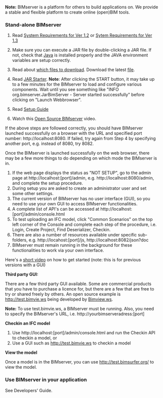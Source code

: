 **Note:** BIMserver is a platform for others to build applications on. We provide a stable and flexible platform to create online (open)BIM tools.

### **Stand-alone BIMserver**

1. Read [System Requirements for Ver 1.2](https://github.com/opensourceBIM/BIMserver/wiki/Requirements-1.2) or [Sytem Requirements for Ver 1.3](https://github.com/opensourceBIM/BIMserver/wiki/Requirements-1.3)

2. Make sure you can execute a JAR file by double-clicking a JAR file. If not, check that [Java](http://www.java.com) is installed properly and the JAVA environment variables are setup correctly.

3. Read about [which files to download](https://github.com/opensourceBIM/BIMserver/wiki/Download). Download the latest [file](https://github.com/opensourceBIM/BIMserver/releases).
4. Read [JAR Starter](https://github.com/opensourceBIM/BIMserver/wiki/JAR-Starter). 
**Note**: After clicking the START button, it may take up to a few minutes for the BIMserver to load and configure various components. Wait until you see something like "INFO  org.bimserver.JarBimServer - Server started successfully" before clicking on "Launch Webbrowser".

5. Read [Setup Guide](https://github.com/opensourceBIM/BIMserver/wiki/Setup)
6. Watch this [Open Source BIMserver](http://www.youtube.com/watch?v=greB5jHi6JQ) video.

If the above steps are followed correctly, you should have BIMserver launched successfully on a browser with the URL and specified port number: http://localhost:8080. If failed, try again from Step 4 by specifying another port, e.g. instead of 8080, try 8082.

Once the BIMserver is launched successfully on the web browser, there may be a few more things to do  depending on which mode the BIMserver is in.

1. If the web page displays the status as "NOT SETUP", go to the admin page at http://localhost:[port]/admin, e.g. http://localhost:8080/admin, and complete the setup procedure.
2. During setup you are asked to create an administrator user and set some other settings.
3. The current version of BIMserver has no user interface (GUI), so you need to use your own GUI to access BIMserver functionalities.
4. A complete list of API's can be accessed at http://localhost:[port]/admin/console.html
5. To test uploading an IFC model, click "Common Scenarios" on the top left corner of the Console and complete each step of the procedure, i.e. Login, Create Project, Find Deserializer, Checkin.
6. There are also a number of resources available under specific sub-folders, e.g. http://locahost:[port]/js, http://localhost:8082/json?doc
7. BIMserver must remain running in the background for these functionalities to work via your own interface.

Here's a [short video](http://www.youtube.com/watch?v=2PR3P0XKmkA) on how to get started (note: this is for previous versions with a GUI)

**Third party GUI:**

There are a few third party GUI available. Some are commercial products that you have to purchase a licence for, but there are a few that are free to try or shared freely by others. An open source example is http://test.bimvie.ws being developed by [Bimview.ws](http://www.bimvie.ws/).

**Note:** To use test.bimvie.ws, a BIMserver must be running. Also, you need to specify the BIMserver's URL, i.e. http://yourbimserveradress:[port]

**Checkin an IFC model**

1. Use http://localhost:[port]/admin/console.html and run the Checkin API to checkin a model, or
2. Use a GUI such as http://test.bimvie.ws to checkin a model

**View the model**

Once a model is in the BIMserver, you can use http://test.bimsurfer.org/ to view the model.


### **Use BIMserver in your application**

See Developers' Guide.